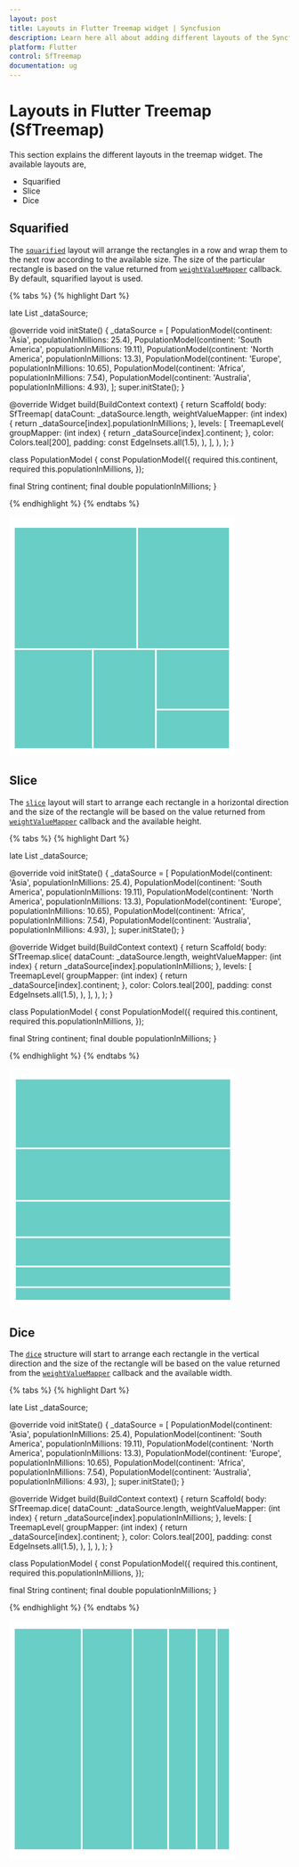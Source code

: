 ```yaml
---
layout: post
title: Layouts in Flutter Treemap widget | Syncfusion
description: Learn here all about adding different layouts of the Syncfusion Flutter Treemap (SfTreemap) widget and more.
platform: Flutter
control: SfTreemap
documentation: ug
---
```


# Layouts in Flutter Treemap (SfTreemap)

This section explains the different layouts in the treemap widget. The available layouts are,

* Squarified
* Slice
* Dice

## Squarified

The [`squarified`](https://pub.dev/documentation/syncfusion_flutter_treemap/latest/treemap/SfTreemap/SfTreemap.html) layout will arrange the rectangles in a row and wrap them to the next row according to the available size. The size of the particular rectangle is based on the value returned from [`weightValueMapper`](https://pub.dev/documentation/syncfusion_flutter_treemap/latest/treemap/SfTreemap/weightValueMapper.html) callback. By default, squarified layout is used.

{% tabs %}
{% highlight Dart %}

late List<PopulationModel> _dataSource;

@override
void initState() {
   _dataSource = <PopulationModel>[
      PopulationModel(continent: 'Asia', populationInMillions: 25.4),
      PopulationModel(continent: 'South America', populationInMillions: 19.11),
      PopulationModel(continent: 'North America', populationInMillions: 13.3),
      PopulationModel(continent: 'Europe', populationInMillions: 10.65),
      PopulationModel(continent: 'Africa', populationInMillions: 7.54),
      PopulationModel(continent: 'Australia', populationInMillions: 4.93),
   ];
   super.initState();
}

@override
Widget build(BuildContext context) {
  return Scaffold(
     body: SfTreemap(
        dataCount: _dataSource.length,
        weightValueMapper: (int index) {
          return _dataSource[index].populationInMillions;
        },
        levels: [
          TreemapLevel(
            groupMapper: (int index) {
              return _dataSource[index].continent;
            },
            color: Colors.teal[200],
            padding: const EdgeInsets.all(1.5),
          ),
        ],
      ),
   );
}

class PopulationModel {
  const PopulationModel({
    required this.continent,
    required this.populationInMillions,
  });

  final String continent;
  final double populationInMillions;
}

{% endhighlight %}
{% endtabs %}

![Squarified layout structure](images/layout/squarified-layout.png)

## Slice

The [`slice`](https://pub.dev/documentation/syncfusion_flutter_treemap/latest/treemap/SfTreemap/SfTreemap.slice.html) layout will start to arrange each rectangle in a horizontal direction and the size of the rectangle will be based on the value returned from [`weightValueMapper`](https://pub.dev/documentation/syncfusion_flutter_treemap/latest/treemap/SfTreemap/weightValueMapper.html) callback and the available height.

{% tabs %}
{% highlight Dart %}

late List<PopulationModel> _dataSource;

@override
void initState() {
   _dataSource = <PopulationModel>[
      PopulationModel(continent: 'Asia', populationInMillions: 25.4),
      PopulationModel(continent: 'South America', populationInMillions: 19.11),
      PopulationModel(continent: 'North America', populationInMillions: 13.3),
      PopulationModel(continent: 'Europe', populationInMillions: 10.65),
      PopulationModel(continent: 'Africa', populationInMillions: 7.54),
      PopulationModel(continent: 'Australia', populationInMillions: 4.93),
   ];
   super.initState();
}

@override
Widget build(BuildContext context) {
  return Scaffold(
     body: SfTreemap.slice(
        dataCount: _dataSource.length,
        weightValueMapper: (int index) {
          return _dataSource[index].populationInMillions;
        },
        levels: [
          TreemapLevel(
            groupMapper: (int index) {
              return _dataSource[index].continent;
            },
            color: Colors.teal[200],
            padding: const EdgeInsets.all(1.5),
          ),
        ],
      ),
   );
}

class PopulationModel {
  const PopulationModel({
    required this.continent,
    required this.populationInMillions,
  });

  final String continent;
  final double populationInMillions;
}

{% endhighlight %}
{% endtabs %}

![Slice layout structure](images/layout/slice-layout.png)

## Dice

The [`dice`](https://pub.dev/documentation/syncfusion_flutter_treemap/latest/treemap/SfTreemap/SfTreemap.dice.html) structure will start to arrange each rectangle in the vertical direction and the size of the rectangle will be based on the value returned from the [`weightValueMapper`](https://pub.dev/documentation/syncfusion_flutter_treemap/latest/treemap/SfTreemap/weightValueMapper.html) callback and the available width.

{% tabs %}
{% highlight Dart %}

late List<PopulationModel> _dataSource;

@override
void initState() {
   _dataSource = <PopulationModel>[
      PopulationModel(continent: 'Asia', populationInMillions: 25.4),
      PopulationModel(continent: 'South America', populationInMillions: 19.11),
      PopulationModel(continent: 'North America', populationInMillions: 13.3),
      PopulationModel(continent: 'Europe', populationInMillions: 10.65),
      PopulationModel(continent: 'Africa', populationInMillions: 7.54),
      PopulationModel(continent: 'Australia', populationInMillions: 4.93),
   ];
   super.initState();
}

@override
Widget build(BuildContext context) {
  return Scaffold(
     body: SfTreemap.dice(
        dataCount: _dataSource.length,
        weightValueMapper: (int index) {
          return _dataSource[index].populationInMillions;
        },
        levels: [
          TreemapLevel(
            groupMapper: (int index) {
              return _dataSource[index].continent;
            },
            color: Colors.teal[200],
            padding: const EdgeInsets.all(1.5),
          ),
        ],
      ),
   );
}

class PopulationModel {
  const PopulationModel({
    required this.continent,
    required this.populationInMillions,
  });

  final String continent;
  final double populationInMillions;
}

{% endhighlight %}
{% endtabs %}

![Dice layout structure](images/layout/dice-layout.png)
